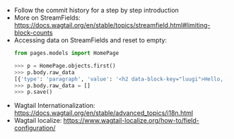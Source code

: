 * Follow the commit history for a step by step introduction
* More on StreamFields: https://docs.wagtail.org/en/stable/topics/streamfield.html#limiting-block-counts
* Accessing data on StreamFields and reset to empty:
  ```python
  from pages.models import HomePage
  
  >>> p = HomePage.objects.first()
  >>> p.body.raw_data
  [{'type': 'paragraph', 'value': '<h2 data-block-key="luugi">Hello, world!</h2><p data-block-key="mjuh">Suspendisse non nisl sit amet velit hendrerit rutrum. Phasellus gravida semper nisi. Phasellus nec sem in justo pellentesque facilisis. Nam eget dui.</p>', 'id': '618fff67-e34d-46c6-8ba0-3144dc92fadf'}, {'type': 'image', 'value': 1, 'id': 'a411fd03-281a-48ed-9dae-22ff34a42ac4'}, {'type': 'document', 'value': 1, 'id': 'b6a33d42-a27b-42f9-a0ca-ddf7b3d46477'}, {'type': 'person', 'value': {'first_name': 'Victor', 'surname': 'Movileanu', 'photo': 2, 'biography': '<p data-block-key="05u0u">Cras risus ipsum, faucibus ut, ullamcorper id, varius ac, leo. Donec vitae sapien ut libero venenatis faucibus. Nunc interdum lacus sit amet orci. Nunc sed turpis.</p>'}, 'id': '6db8585d-21f5-458c-bbcc-11f873fa1d79'}, {'type': 'gallery', 'value': [{'type': 'item', 'value': 2, 'id': '23e78e59-677a-4192-8365-fde5c5b7c21b'}, {'type': 'item', 'value': 1, 'id': '2fcf3911-8c6b-4872-94f4-83f7943f773b'}, {'type': 'item', 'value': 2, 'id': '428e5f3f-c55a-4b56-b9c3-72273a265309'}, {'type': 'item', 'value': 1, 'id': '6cf3d63e-3b78-431e-bf53-495c8e7262a5'}], 'id': '0a8731c8-c5c7-47c4-bb6b-111fb05d3fed'}]
  >>> p.body.raw_data = []
  >>> p.save()
  ```
* Wagtail Internationalization: https://docs.wagtail.org/en/stable/advanced_topics/i18n.html
* Wagtail localize: https://www.wagtail-localize.org/how-to/field-configuration/
